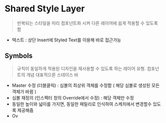 # Shared Style Layer

> 반복되는 스타일을 미리 컴포넌트화 시켜 다른 레이어에 쉽게 적용할 수 있도록함

- 텍스트 : 상단 Insert에 Styled Text를 이용해 바로 접근가능

## Symbols

> 규칙이 동일하게 적용된 디자인을 재사용할 수 있도록 하는 레이어 유형. 컴포넌트의 개념 대표적으론 스테이스 바

- Master 수정 (더블클릭) : 심볼의 최상위 객체를 수정함 ( 해당 심볼로 생성된 모든 객체가 바뀜 )
- 심볼 재정의 (인스펙터 창의 Override에서 수정) : 해당 객체만 수정 
- 동일한 높이와 넓이를 가지면, 동일한 패밀리로 인식하여 스케치에서 변경할수 있도록 제공해줌
- Ov


